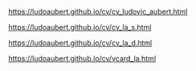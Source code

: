 https://ludoaubert.github.io/cv/cv_ludovic_aubert.html

https://ludoaubert.github.io/cv/cv_la_s.html

https://ludoaubert.github.io/cv/cv_la_d.html

https://ludoaubert.github.io/cv/vcard_la.html
